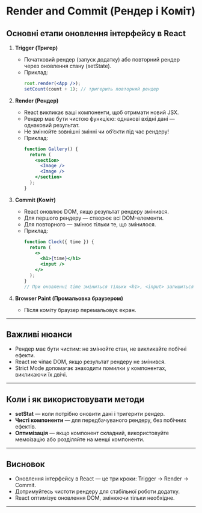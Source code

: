 # Render and Commit (Рендер і Коміт)

## Основні етапи оновлення інтерфейсу в React

1. **Trigger (Тригер)**
   - Початковий рендер (запуск додатку) або повторний рендер через оновлення стану (setState).
   - Приклад:
     ```jsx
     root.render(<App />);
     setCount(count + 1); // тригерить повторний рендер
     ```

2. **Render (Рендер)**
   - React викликає ваші компоненти, щоб отримати новий JSX.
   - Рендер має бути чистою функцією: однакові вхідні дані — однаковий результат.
   - Не змінюйте зовнішні змінні чи об’єкти під час рендеру!
   - Приклад:
     ```jsx
     function Gallery() {
       return (
         <section>
           <Image />
           <Image />
         </section>
       );
     }
     ```

3. **Commit (Коміт)**
   - React оновлює DOM, якщо результат рендеру змінився.
   - Для першого рендеру — створює всі DOM-елементи.
   - Для повторного — змінює тільки те, що змінилося.
   - Приклад:
     ```jsx
     function Clock({ time }) {
       return (
         <>
           <h1>{time}</h1>
           <input />
         </>
       );
     }
     // При оновленні time зміниться тільки <h1>, <input> залишиться як є.
     ```

4. **Browser Paint (Промальовка браузером)**
   - Після коміту браузер перемальовує екран.

---

## Важливі нюанси

- Рендер має бути чистим: не змінюйте стан, не викликайте побічні ефекти.
- React не чіпає DOM, якщо результат рендеру не змінився.
- Strict Mode допомагає знаходити помилки у компонентах, викликаючи їх двічі.

---

## Коли і як використовувати методи

- **setStat** — коли потрібно оновити дані і тригерити рендер.
- **Чисті компоненти** — для передбачуваного рендеру, без побічних ефектів.
- **Оптимізація** — якщо компонент складний, використовуйте мемоізацію або розділяйте на менші компоненти.

---

## Висновок

- Оновлення інтерфейсу в React — це три кроки: Trigger → Render → Commit.
- Дотримуйтесь чистоти рендеру для стабільної роботи додатку.
- React оптимізує оновлення DOM, змінюючи тільки необхідне.

---